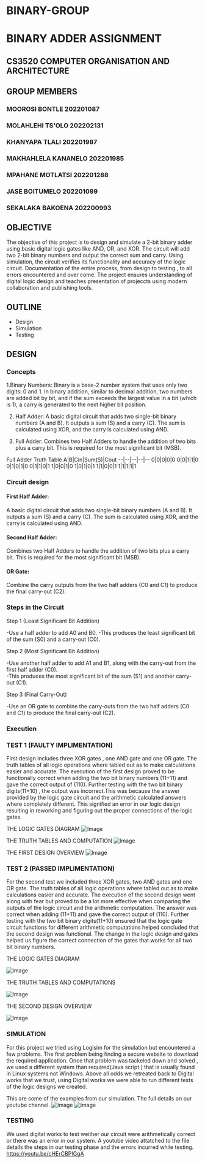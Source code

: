 # BINARY-GROUP
# **BINARY ADDER  ASSIGNMENT**
## CS3520  COMPUTER ORGANISATION AND ARCHITECTURE
## GROUP MEMBERS
### MOOROSI BONTLE 202201087
### MOLAHLEHI TS'OLO 202202131
### KHANYAPA TLALI 202201987
### MAKHAHLELA KANANELO 202201985
### MPAHANE MOTLATSI 202201288
### JASE BOITUMELO 202201099
### SEKALAKA BAKOENA 202200993



## **OBJECTIVE**
The objective of this project is to design and simulate a 2-bit binary adder using basic digital logic gates like AND, OR, and XOR. The circuit will add two 2-bit binary numbers and output the correct sum and carry. Using simulation, the circuit verifies its functionality and accuracy  of the logic circuit.  Documentation of the entire process, from design to testing , to all errors encountered and over come. The project ensures understanding of  digital logic design and teaches presentation of projeccts using modern collaboration and publishing tools.

## **OUTLINE**

- Design
- Simulation 
- Testing

## **DESIGN**
### Concepts

1.Binary Numbers: Binary is a base-2 number system that uses only two digits: 0 and 1. In binary addition, similar to decimal addition, two numbers are added bit by bit, and if the sum exceeds the largest value in a bit (which is 1), a carry is generated to the next higher bit position.

2. Half Adder: A basic digital circuit that adds two single-bit binary numbers (A and B). It outputs a sum (S) and a carry (C). The sum is calculated using XOR, and the carry is calculated using AND.

   
3. Full Adder: Combines two Half Adders to handle the addition of two bits plus a carry bit. This is required for the most significant bit (MSB).

Full Adder Truth Table
A|B|Cin|Sum(S)|Cout
--|--|--|--|--
0|0|0|0|0
0|0|1|1|0
0|1|0|1|0
0|1|1|0|1
1|0|0|1|0
1|0|1|0|1
1|1|0|0|1
1|1|1|1|1

### Circuit design
#### First Half Adder:
 A basic digital circuit that adds two single-bit binary numbers (A and B). It outputs a sum (S) and a carry (C). The sum is calculated using XOR, and the carry is calculated using AND.
#### Second Half Adder:
Combines two Half Adders to handle the addition of two bits plus a carry bit. This is required for the most significant bit (MSB).
#### OR Gate:
Combine the carry outputs from the two half adders (C0 and C1) to produce the final carry-out (C2).

### Steps in the Circuit

Step 1 (Least Significant Bit Addition)

-Use a half adder to add A0 and B0. 
-This produces the least significant bit of the sum (S0) and a carry-out (C0).

Step 2 (Most Significant Bit Addition)

-Use another half adder to add A1 and B1, along with the carry-out from the first half adder (C0).                                 
-This produces the most significant bit of the sum (S1) and another carry-out (C1).

Step 3 (Final Carry-Out)

-Use an OR gate to combine the carry-outs from the two half adders (C0 and C1) to produce the final carry-out (C2).

### Execution
### TEST 1 (FAULTY IMPLIMENTATION)

First design includes three XOR gates , one AND gate and one OR gate. 
The truth tables of all logic operations where tabled out as to make calculations easier and accurate.
The execution of the  first design proved to be functionally correct when adding the two bit binary numbers (11+11) and gave the correct output of (110). 
Further testing with the two bit binary digits(11+10) , the output was incorrect.This was because the answer provided by the logic gate circuit and the arithmetic calculated answers where completely different.
This signified an error in our logic design  resulting in reworking and figuring out the proper connections of the logic gates.

THE LOGIC GATES DIAGRAM
![Image](https://github.com/user-attachments/assets/a6e2e1f8-9022-4798-b2b5-0a3bead27306)

THE TRUTH TABLES AND COMPUTATION
![Image](https://github.com/user-attachments/assets/ceab2cba-a1f6-436c-a56f-442866ff4f08)

THE FIRST DESIGN OVERVIEW
![Image](https://github.com/user-attachments/assets/a9f0af3c-4781-44fc-9c42-d6c1a7965340)

### TEST 2 (PASSED IMPLIMENTATION)

For the second test we included three XOR gates, two AND gates and one OR gate.
The truth tables of all logic operations where tabled out as to make calculations easier and accurate.
The execution of the second design went along with fear but proved to be a lot more effective when comparing the outputs of the logic circuit and the arithmetic computation. The answer was correct when adding (11+11) and gave the correct output of (110). 
Further testing with the two bit binary digits(11+10) ensured that the logic gate circuit functions for different arithmetic computations helped concluded that the second design was functional.
The change in the logic design and gates helped us figure the correct connection of the gates that works for all two bit binary numbers.

THE LOGIC GATES DIAGRAM

![Image](https://github.com/user-attachments/assets/52041b36-c0a1-457b-96d0-3e08c59dba69)

THE TRUTH TABLES AND COMPUTATIONS

![Image](https://github.com/user-attachments/assets/f90f4d58-d748-4c55-9cae-2bc77d0e4844)

THE SECOND DESIGN OVERVIEW

![Image](https://github.com/user-attachments/assets/43fd549b-b29f-4c86-8920-ec2db40a7d0b)


### **SIMULATION**

For this project we tried using Logisim for the simulation but encountered a few problems. The first problem being finding a secure website to download the required application. Once that problem was tackeled down and solved , we used a different system than required(Java script ) that is usually found in Linux systems not Windows.
Above all odds we retreated back to Digital works that we trust, using Digital works we were able to run different tests of the logic designs we created.

This are some of the examples from our simulation. The full details on our youtube channel.
![image](https://github.com/user-attachments/assets/b65a7be8-68fa-4a8c-aade-c1bdc43befd2)
![image](https://github.com/user-attachments/assets/4f6d71c0-c63c-46a9-ba45-bddfafd230ba)

### **TESTING**
We used digital works to test weither our circuit were arithmetically correct or there was an error in our system. A youtube video attatched to the file details the steps in our testing phase and the errors incurred while testing.
https://youtu.be/cHErCBPIGgA


